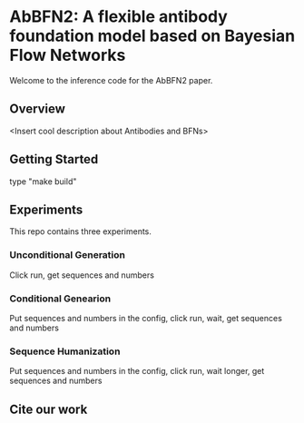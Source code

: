 # AbBFN2: A flexible antibody foundation model based on Bayesian Flow Networks
Welcome to the inference code for the AbBFN2 paper.

## Overview
\<Insert cool description about Antibodies and BFNs>

## Getting Started
type "make build"

## Experiments
This repo contains three experiments. 

### Unconditional Generation
Click run, get sequences and numbers

### Conditional Genearion
Put sequences and numbers in the config, click run, wait, get sequences and numbers


### Sequence Humanization
Put sequences and numbers in the config, click run, wait longer, get sequences and numbers


## Cite our work

